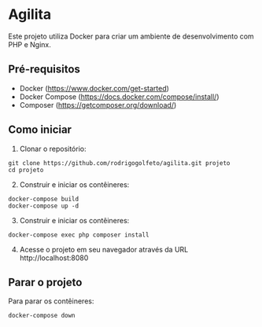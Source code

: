 # Agilita

Este projeto utiliza Docker para criar um ambiente de desenvolvimento com PHP e Nginx.

## Pré-requisitos

- Docker (https://www.docker.com/get-started)
- Docker Compose (https://docs.docker.com/compose/install/)
- Composer (https://getcomposer.org/download/)

## Como iniciar

1. Clonar o repositório:
```
git clone https://github.com/rodrigogolfeto/agilita.git projeto
cd projeto
```

2. Construir e iniciar os contêineres:
```
docker-compose build
docker-compose up -d
```

3. Construir e iniciar os contêineres:
```
docker-compose exec php composer install
```

4. Acesse o projeto em seu navegador através da URL http://localhost:8080

## Parar o projeto

Para parar os contêineres:
```
docker-compose down
```